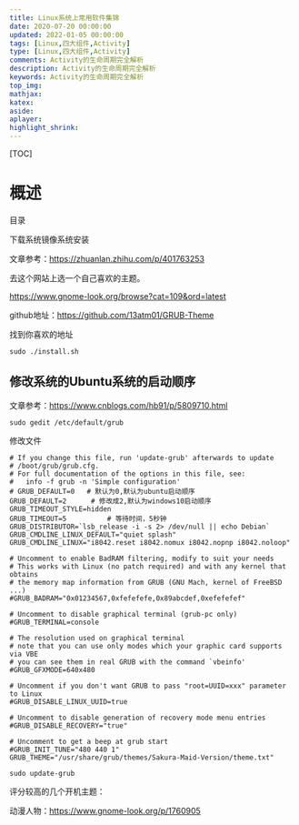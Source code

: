 ```yaml
---
title: Linux系统上常用软件集锦
date: 2020-07-20 00:00:00
updated: 2022-01-05 00:00:00
tags: [Linux,四大组件,Activity]
type: [Linux,四大组件,Activity]
comments: Activity的生命周期完全解析
description: Activity的生命周期完全解析
keywords: Activity的生命周期完全解析
top_img:
mathjax:
katex:
aside:
aplayer:
highlight_shrink:
---
```


[TOC]



# 概述



目录 

下载系统镜像系统安装

文章参考：https://zhuanlan.zhihu.com/p/401763253

去这个网站上选一个自己喜欢的主题。

https://www.gnome-look.org/browse?cat=109&ord=latest

github地址：https://github.com/13atm01/GRUB-Theme



找到你喜欢的地址

```
sudo ./install.sh
```

## 修改系统的Ubuntu系统的启动顺序

文章参考：https://www.cnblogs.com/hb91/p/5809710.html

```shell
sudo gedit /etc/default/grub
```

修改文件

```shell
# If you change this file, run 'update-grub' afterwards to update
# /boot/grub/grub.cfg.
# For full documentation of the options in this file, see:
#   info -f grub -n 'Simple configuration'
# GRUB_DEFAULT=0   # 默认为0,默认为ubuntu启动顺序
GRUB_DEFAULT=2		# 修改成2,默认为windows10启动顺序
GRUB_TIMEOUT_STYLE=hidden
GRUB_TIMEOUT=5			# 等待时间，5秒钟
GRUB_DISTRIBUTOR=`lsb_release -i -s 2> /dev/null || echo Debian`
GRUB_CMDLINE_LINUX_DEFAULT="quiet splash"
GRUB_CMDLINE_LINUX="i8042.reset i8042.nomux i8042.nopnp i8042.noloop"

# Uncomment to enable BadRAM filtering, modify to suit your needs
# This works with Linux (no patch required) and with any kernel that obtains
# the memory map information from GRUB (GNU Mach, kernel of FreeBSD ...)
#GRUB_BADRAM="0x01234567,0xfefefefe,0x89abcdef,0xefefefef"

# Uncomment to disable graphical terminal (grub-pc only)
#GRUB_TERMINAL=console

# The resolution used on graphical terminal
# note that you can use only modes which your graphic card supports via VBE
# you can see them in real GRUB with the command `vbeinfo'
#GRUB_GFXMODE=640x480

# Uncomment if you don't want GRUB to pass "root=UUID=xxx" parameter to Linux
#GRUB_DISABLE_LINUX_UUID=true

# Uncomment to disable generation of recovery mode menu entries
#GRUB_DISABLE_RECOVERY="true"

# Uncomment to get a beep at grub start
#GRUB_INIT_TUNE="480 440 1"
GRUB_THEME="/usr/share/grub/themes/Sakura-Maid-Version/theme.txt"
```



```shell
sudo update-grub
```



评分较高的几个开机主题：

动漫人物：https://www.gnome-look.org/p/1760905


